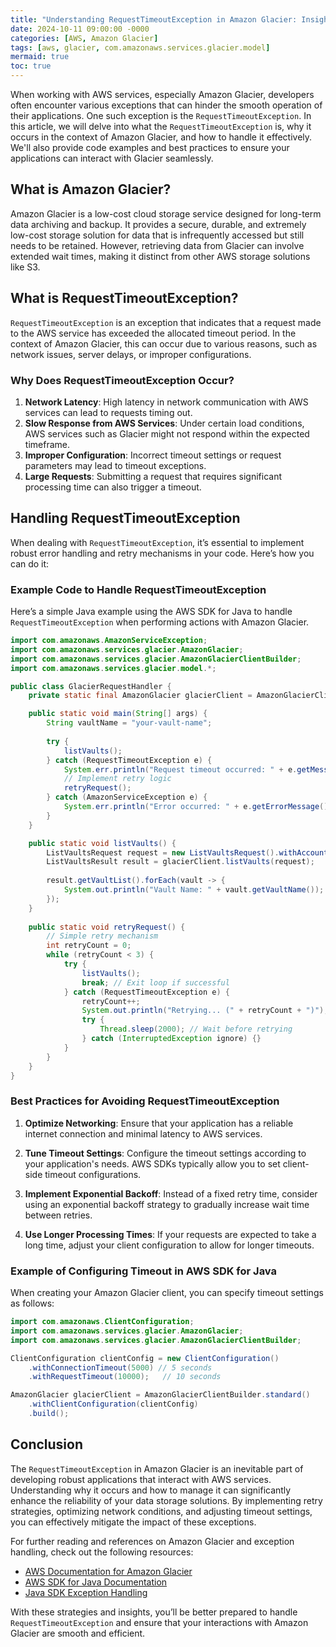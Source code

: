 ```yaml
---
title: "Understanding RequestTimeoutException in Amazon Glacier: Insights and Solutions"
date: 2024-10-11 09:00:00 -0000
categories: [AWS, Amazon Glacier]
tags: [aws, glacier, com.amazonaws.services.glacier.model]
mermaid: true
toc: true
---
```



When working with AWS services, especially Amazon Glacier, developers often encounter various exceptions that can hinder the smooth operation of their applications. One such exception is the `RequestTimeoutException`. In this article, we will delve into what the `RequestTimeoutException` is, why it occurs in the context of Amazon Glacier, and how to handle it effectively. We'll also provide code examples and best practices to ensure your applications can interact with Glacier seamlessly.

## What is Amazon Glacier?

Amazon Glacier is a low-cost cloud storage service designed for long-term data archiving and backup. It provides a secure, durable, and extremely low-cost storage solution for data that is infrequently accessed but still needs to be retained. However, retrieving data from Glacier can involve extended wait times, making it distinct from other AWS storage solutions like S3.

## What is RequestTimeoutException?

`RequestTimeoutException` is an exception that indicates that a request made to the AWS service has exceeded the allocated timeout period. In the context of Amazon Glacier, this can occur due to various reasons, such as network issues, server delays, or improper configurations.

### Why Does RequestTimeoutException Occur?

1. **Network Latency**: High latency in network communication with AWS services can lead to requests timing out.
2. **Slow Response from AWS Services**: Under certain load conditions, AWS services such as Glacier might not respond within the expected timeframe.
3. **Improper Configuration**: Incorrect timeout settings or request parameters may lead to timeout exceptions.
4. **Large Requests**: Submitting a request that requires significant processing time can also trigger a timeout.

## Handling RequestTimeoutException

When dealing with `RequestTimeoutException`, it’s essential to implement robust error handling and retry mechanisms in your code. Here’s how you can do it:

### Example Code to Handle RequestTimeoutException

Here’s a simple Java example using the AWS SDK for Java to handle `RequestTimeoutException` when performing actions with Amazon Glacier.

```java
import com.amazonaws.AmazonServiceException;
import com.amazonaws.services.glacier.AmazonGlacier;
import com.amazonaws.services.glacier.AmazonGlacierClientBuilder;
import com.amazonaws.services.glacier.model.*;

public class GlacierRequestHandler {
    private static final AmazonGlacier glacierClient = AmazonGlacierClientBuilder.defaultClient();

    public static void main(String[] args) {
        String vaultName = "your-vault-name";
        
        try {
            listVaults();
        } catch (RequestTimeoutException e) {
            System.err.println("Request timeout occurred: " + e.getMessage());
            // Implement retry logic
            retryRequest();
        } catch (AmazonServiceException e) {
            System.err.println("Error occurred: " + e.getErrorMessage());
        }
    }

    public static void listVaults() {
        ListVaultsRequest request = new ListVaultsRequest().withAccountId("-");
        ListVaultsResult result = glacierClient.listVaults(request);
        
        result.getVaultList().forEach(vault -> {
            System.out.println("Vault Name: " + vault.getVaultName());
        });
    }
    
    public static void retryRequest() {
        // Simple retry mechanism
        int retryCount = 0;
        while (retryCount < 3) {
            try {
                listVaults();
                break; // Exit loop if successful
            } catch (RequestTimeoutException e) {
                retryCount++;
                System.out.println("Retrying... (" + retryCount + ")");
                try {
                    Thread.sleep(2000); // Wait before retrying
                } catch (InterruptedException ignore) {}
            }
        }
    }
}
```

### Best Practices for Avoiding RequestTimeoutException

1. **Optimize Networking**: Ensure that your application has a reliable internet connection and minimal latency to AWS services.
   
2. **Tune Timeout Settings**: Configure the timeout settings according to your application's needs. AWS SDKs typically allow you to set client-side timeout configurations.
   
3. **Implement Exponential Backoff**: Instead of a fixed retry time, consider using an exponential backoff strategy to gradually increase wait time between retries.

4. **Use Longer Processing Times**: If your requests are expected to take a long time, adjust your client configuration to allow for longer timeouts.

### Example of Configuring Timeout in AWS SDK for Java

When creating your Amazon Glacier client, you can specify timeout settings as follows:

```java
import com.amazonaws.ClientConfiguration;
import com.amazonaws.services.glacier.AmazonGlacier;
import com.amazonaws.services.glacier.AmazonGlacierClientBuilder;

ClientConfiguration clientConfig = new ClientConfiguration()
    .withConnectionTimeout(5000) // 5 seconds
    .withRequestTimeout(10000);   // 10 seconds

AmazonGlacier glacierClient = AmazonGlacierClientBuilder.standard()
    .withClientConfiguration(clientConfig)
    .build();
```

## Conclusion

The `RequestTimeoutException` in Amazon Glacier is an inevitable part of developing robust applications that interact with AWS services. Understanding why it occurs and how to manage it can significantly enhance the reliability of your data storage solutions. By implementing retry strategies, optimizing network conditions, and adjusting timeout settings, you can effectively mitigate the impact of these exceptions.

For further reading and references on Amazon Glacier and exception handling, check out the following resources:
- [AWS Documentation for Amazon Glacier](https://docs.aws.amazon.com/adamglacier/latest/dev/introduction.html)
- [AWS SDK for Java Documentation](https://docs.aws.amazon.com/sdk-for-java/)
- [Java SDK Exception Handling](https://docs.aws.amazon.com/sdk-for-java/v1/developer-guide/using-exceptions.html)

With these strategies and insights, you’ll be better prepared to handle `RequestTimeoutException` and ensure that your interactions with Amazon Glacier are smooth and efficient.